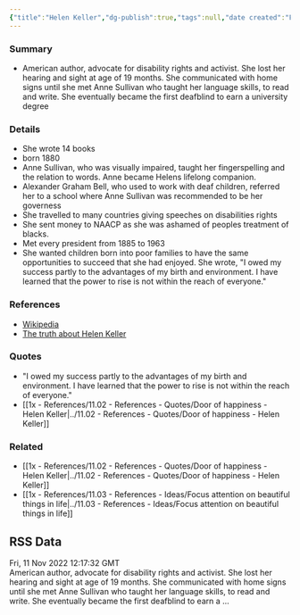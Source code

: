 ```yaml
---
{"title":"Helen Keller","dg-publish":true,"tags":null,"date created":"Friday, November 11th 2022, 11:15:37 pm","date modified":"Friday, November 11th 2022, 11:15:44 pm","permalink":"/1x-references/11-05-references-persons/helen-keller/","dgHomeLink":true,"dgPassFrontmatter":true,"dgShowBacklinks":true,"dgShowLocalGraph":false,"dgShowInlineTitle":true}
---
```



### Summary
- American author, advocate for disability rights and activist. She lost her hearing and sight at age of 19 months. She communicated with home signs until she met Anne Sullivan who taught her language skills, to read and write. She eventually became the first deafblind to earn a university degree

### Details
- She wrote 14 books
- born 1880
- Anne Sullivan, who was visually impaired, taught her fingerspelling and the relation to words. Anne became Helens lifelong companion.
- Alexander Graham Bell, who used to work with deaf children, referred her to a school where Anne Sullivan was recommended to be her governess
- She travelled to many countries giving speeches on disabilities rights
- She sent money to NAACP as she was ashamed of peoples treatment of blacks.
- Met every president from 1885 to 1963
- She wanted children born into poor families to have the same opportunities to succeed that she had enjoyed. She wrote, "I owed my success partly to the advantages of my birth and environment. I have learned that the power to rise is not within the reach of everyone."

### References
- [Wikipedia](https://en.wikipedia.org/wiki/Helen_Keller)
- [The truth about Helen Keller](https://rethinkingschools.org/articles/the-truth-about-helen-keller/)

### Quotes
- "I owed my success partly to the advantages of my birth and environment. I have learned that the power to rise is not within the reach of everyone."
- [[1x - References/11.02 - References - Quotes/Door of happiness - Helen Keller|../11.02 - References - Quotes/Door of happiness - Helen Keller]]

### Related
- [[1x - References/11.02 - References - Quotes/Door of happiness - Helen Keller|../11.02 - References - Quotes/Door of happiness - Helen Keller]]
- [[1x - References/11.03 - References - Ideas/Focus attention on beautiful things in life|../11.03 - References - Ideas/Focus attention on beautiful things in life]]

## RSS Data
<div class='date'>Fri, 11 Nov 2022 12:17:32 GMT</div>
<div class='description'>American author, advocate for disability rights and activist. She lost her hearing and sight at age of 19 months. She communicated with home signs until she met Anne Sullivan who taught her language skills, to read and write. She eventually became the first deafblind to earn a ...</div>
